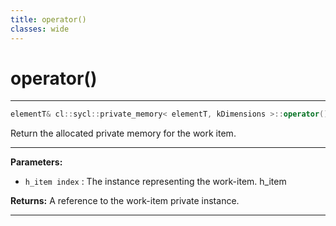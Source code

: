 ```yaml
---
title: operator()
classes: wide
---
```

# operator()

---

```cpp
elementT& cl::sycl::private_memory< elementT, kDimensions >::operator()(const h_item< kDimensions > &index)
```


Return the allocated private memory for the work item. 


---
**Parameters:**

 - `h_item index`
: The  instance representing the work-item. h_item

**Returns:** A reference to the work-item private instance. 

---
